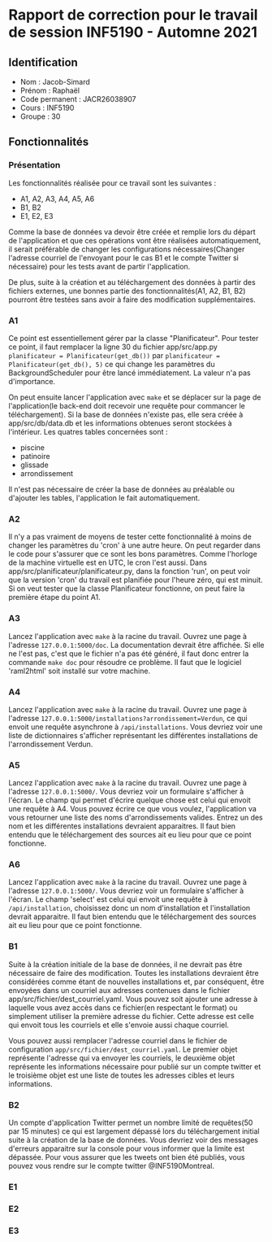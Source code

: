 # Rapport de correction pour le travail de session INF5190 - Automne 2021

## Identification

- Nom : Jacob-Simard
- Prénom : Raphaël
- Code permanent : JACR26038907
- Cours : INF5190
- Groupe : 30

## Fonctionnalités

### Présentation

Les fonctionnalités réalisée pour ce travail sont les suivantes :

- A1, A2, A3, A4, A5, A6
- B1, B2
- E1, E2, E3

Comme la base de données va devoir être créée et remplie lors du départ de l'application et que ces opérations vont être réalisées automatiquement, il serait préférable de changer les configurations nécessaires(Changer l'adresse courriel de l'envoyant pour le cas B1 et le compte Twitter si nécessaire) pour les tests avant de partir l'application.

De plus, suite à la création et au téléchargement des données à partir des fichiers externes, une bonnes partie des fonctionnalités(A1, A2, B1, B2) pourront être testées sans avoir à faire des modification supplémentaires.

### A1

Ce point est essentiellement gérer par la classe "Planificateur". Pour tester ce point, il faut remplacer la ligne 30 du fichier app/src/app.py `planificateur = Planificateur(get_db())` par `planificateur = Planificateur(get_db(), 5)` ce qui change les paramètres du BackgroundScheduler pour être lancé immédiatement. La valeur n'a pas d'importance.

On peut ensuite lancer l'application avec `make` et se déplacer sur la page de l'application(le back-end doit recevoir une requête pour commancer le téléchargement). Si la base de données n'existe pas, elle sera créée à app/src/db/data.db et les informations obtenues seront stockées à l'intérieur. Les quatres tables concernées sont :

- piscine
- patinoire
- glissade
- arrondissement

Il n'est pas nécessaire de créer la base de données au préalable ou d'ajouter les tables, l'application le fait automatiquement.

### A2

Il n'y a pas vraiment de moyens de tester cette fonctionnalité à moins de changer les paramètres du 'cron' à une autre heure. On peut regarder dans le code pour s'assurer que ce sont les bons paramètres. Comme l'horloge de la machine virtuelle est en UTC, le cron l'est aussi. Dans app/src/planificateur/planificateur.py, dans la fonction 'run', on peut voir que la version 'cron' du travail est planifiée pour l'heure zéro, qui est minuit. Si on veut tester que la classe Planificateur fonctionne, on peut faire la première étape du point A1.

### A3

Lancez l'application avec `make` à la racine du travail. Ouvrez une page à l'adresse `127.0.0.1:5000/doc`. La documentation devrait être affichée. Si elle ne l'est pas, c'est que le fichier n'a pas été généré, il faut donc entrer la commande `make doc` pour résoudre ce problème. Il faut que le logiciel 'raml2html' soit installé sur votre machine.

### A4

Lancez l'application avec `make` à la racine du travail. Ouvrez une page à l'adresse `127.0.0.1:5000/installations?arrondissement=Verdun`, ce qui envoit une requête asynchrone à `/api/installations`. Vous devriez voir une liste de dictionnaires s'afficher représentant les différentes installations de l'arrondissement Verdun.

### A5

Lancez l'application avec `make` à la racine du travail. Ouvrez une page à l'adresse `127.0.0.1:5000/`. Vous devriez voir un formulaire s'afficher à l'écran. Le champ qui permet d'écrire quelque chose est celui qui envoit une
requête à A4. Vous pouvez écrire ce que vous voulez, l'application va vous retourner une liste des noms d'arrondissements valides. Entrez un des nom et les différentes installations devraient apparaitres. Il faut bien entendu que le téléchargement des sources ait eu lieu pour que ce point fonctionne.

### A6

Lancez l'application avec `make` à la racine du travail. Ouvrez une page à l'adresse `127.0.0.1:5000/`. Vous devriez voir un formulaire s'afficher à l'écran. Le champ 'select' est celui qui envoit une requête à `/api/installation`, choisissez donc un nom d'installation et l'installation devrait apparaitre. Il faut bien entendu que le téléchargement des sources ait eu lieu pour que ce point fonctionne.

### B1

Suite à la création initiale de la base de données, il ne devrait pas être nécessaire de faire des modification. Toutes les installations devraient être considérées comme étant de nouvelles installations et, par conséquent, être envoyées dans un courriel aux adresses contenues dans le fichier app/src/fichier/dest_courriel.yaml. Vous pouvez soit ajouter une adresse à laquelle vous avez accès dans ce fichier(en respectant le format) ou simplement utiliser la première adresse du fichier. Cette adresse est celle qui envoit tous les courriels et elle s'envoie aussi chaque courriel.

Vous pouvez aussi remplacer l'adresse courriel dans le fichier de configuration `app/src/fichier/dest_courriel.yaml`. Le premier objet représente l'adresse qui va envoyer les courriels, le deuxième objet représente les informations nécessaire pour publié sur un compte twitter et le troisième objet est une liste de toutes les adresses cibles et leurs informations.

### B2

Un compte d'application Twitter permet un nombre limité de requêtes(50 par 15 minutes) ce qui est largement dépassé lors du téléchargement initial suite à la création
de la base de données. Vous devriez voir des messages d'erreurs apparaitre sur la console pour vous informer que la limite est dépassée. Pour vous assurer que les tweets ont bien été publiés, vous pouvez vous rendre sur le compte twitter @INF5190Montreal.

### E1

### E2

### E3
